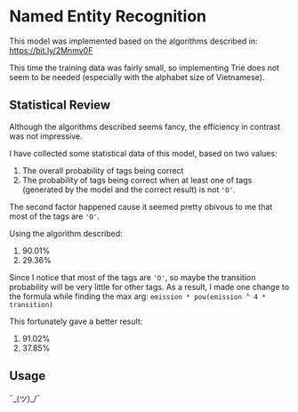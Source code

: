 # Named Entity Recognition

This model was implemented based on the algorithms described in: https://bit.ly/2Mnmv0F

This time the training data was fairly small, so implementing Trie does not seem to be needed (especially with the alphabet size of Vietnamese).

## Statistical Review

Although the algorithms described seems fancy, the efficiency in contrast was not impressive. 

I have collected some statistical data of this model, based on two values:

1. The overall probability of tags being correct
2. The probability of tags being correct when at least one of tags (generated by the model and the correct result) is not ```'O'```.

The second factor happened cause it seemed pretty obivous to me that most of the tags are ```'O'```. 

Using the algorithm described:
1. 90.01%
2. 29.36%

Since I notice that most of the tags are ```'O'```, so maybe the transition probability will be very little for other tags. As a result, I made one change to the formula while finding the max arg: ```emission * pow(emission ^ 4 * transition)```

This fortunately gave a better result:
1. 91.02%
2. 37.85%

## Usage

¯\_(ツ)_/¯
